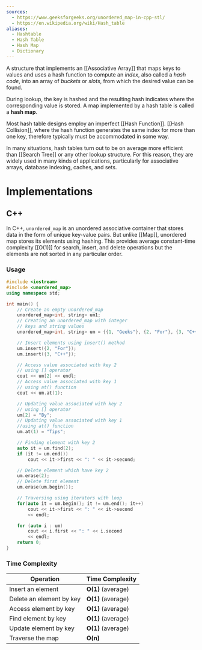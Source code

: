 ```yaml
---
sources:
  - https://www.geeksforgeeks.org/unordered_map-in-cpp-stl/
  - https://en.wikipedia.org/wiki/Hash_table
aliases:
  - Hashtable
  - Hash Table
  - Hash Map
  - Dictionary
---
```

A structure that implements an [[Associative Array]] that maps keys to values and uses a hash function to compute an _index_, also called a _hash code_, into an array of _buckets_ or _slots_, from which the desired value can be found.

During lookup, the key is hashed and the resulting hash indicates where the corresponding value is stored. A map implemented by a hash table is called a **hash map**.

Most hash table designs employ an imperfect [[Hash Function]]. [[Hash Collision]], where the hash function generates the same index for more than one key, therefore typically must be accommodated in some way.

In many situations, hash tables turn out to be on average more efficient than [[Search Tree]] or any other lookup structure. For this reason, they are widely used in many kinds of applications, particularly for associative arrays, database indexing, caches, and sets.

# Implementations

## C++

In C++, `unordered_map` is an unordered associative container that stores data in the form of unique key-value pairs. But unlike [[Map]], unordered map stores its elements using hashing. This provides average constant-time complexity [[O(1)]] for search, insert, and delete operations but the elements are not sorted in any particular order.

### Usage

```cpp
#include <iostream>
#include <unordered_map>
using namespace std;

int main() {
    // Create an empty unordered_map
    unordered_map<int, string> um1;
    // Creating an unordered_map with integer
    // keys and string values
    unordered_map<int, string> um = {{1, "Geeks"}, {2, "For"}, {3, "C++"}};

	// Insert elements using insert() method
    um.insert({2, "For"});
    um.insert({3, "C++"});

	// Access value associated with key 2
    // using [] operator
    cout << um[2] << endl;
    // Access value associated with key 1
    // using at() function
    cout << um.at(1);

	// Updating value associated with key 2
    // using [] operator
    um[2] = "By";
    // Updating value associated with key 1
    //using at() function
    um.at(1) = "Tips";

	// Finding element with key 2
    auto it = um.find(2);
    if (it != um.end())
        cout << it->first << ": " << it->second;

	// Delete element which have key 2
    um.erase(2);
    // Delete first element
    um.erase(um.begin());

	// Traversing using iterators with loop
    for(auto it = um.begin(); it != um.end(); it++)
        cout << it->first << ": " << it->second
        << endl;

    for (auto i : um) 
        cout << i.first << ": " << i.second
        << endl;
    return 0;
}
```

### Time Complexity

|****Operation****|****Time Complexity****|
|---|---|
|Insert an element|****O(1)**** (average)|
|Delete an element by key|****O(1)**** (average)|
|Access element by key|****O(1)**** (average)|
|Find element by key|****O(1)**** (average)|
|Update element by key|****O(1)**** (average)|
|Traverse the map|****O(n)****|
